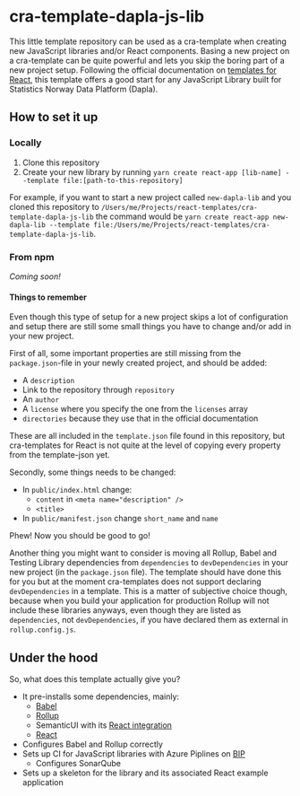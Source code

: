 # cra-template-dapla-js-lib

This little template repository can be used as a cra-template when creating new JavaScript libraries and/or React 
components. Basing a new project on a cra-template can be quite powerful and lets you skip the boring part of a new 
project setup. Following the official documentation on [templates for React](https://create-react-app.dev/docs/custom-templates), 
this template offers a good start for any JavaScript Library built for Statistics Norway Data Platform (Dapla).

## How to set it up
### Locally
1. Clone this repository
2. Create your new library by running 
`yarn create react-app [lib-name] --template file:[path-to-this-repository]`

For example, if you want to start a new project called `new-dapla-lib` and you cloned this repository to 
`/Users/me/Projects/react-templates/cra-template-dapla-js-lib` the command would be
`yarn create react-app new-dapla-lib --template file:/Users/me/Projects/react-templates/cra-template-dapla-js-lib`.

### From npm
_Coming soon!_

#### Things to remember
Even though this type of setup for a new project skips a lot of configuration and setup there are still some small 
things you have to change and/or add in your new project. 

First of all, some important properties are still missing from the `package.json`-file in your newly created project, 
and should be added:
* A `description`
* Link to the repository through `repository`
* An `author`
* A `license` where you specify the one from the `licenses` array
* `directories` because they use that in the official documentation

These are all included in the `template.json` file found in this repository, but cra-templates for React is not quite
at the level of copying every property from the template-json yet.

Secondly, some things needs to be changed:
* In `public/index.html` change:
    * `content` in `<meta name="description" />`
    * `<title>`
* In `public/manifest.json` change `short_name` and `name`

Phew! Now you should be good to go!

Another thing you might want to consider is moving all Rollup, Babel and Testing Library dependencies from `dependencies` 
to `devDependencies` in your new project (in the `package.json` file). The template should have done this for you but at 
the moment cra-templates does not support declaring `devDependencies` in a template. This is a matter of subjective
choice though, because when you build your application for production Rollup will not include these libraries anyways,
even though they are listed as `dependencies`, not `devDependencies`, if you have declared them as external in 
`rollup.config.js`.

## Under the hood
So, what does this template actually give you? 
* It pre-installs some dependencies, mainly:
    * [Babel](https://github.com/babel/babel)
    * [Rollup](https://github.com/rollup/rollup)
    * SemanticUI with its [React integration](https://react.semantic-ui.com)
    * [React](https://create-react-app.dev/docs/getting-started)
* Configures Babel and Rollup correctly
* Sets up CI for JavaScript libraries with Azure Piplines on [BIP](https://github.com/statisticsnorway/platform)
    * Configures SonarQube
* Sets up a skeleton for the library and its associated React example application
